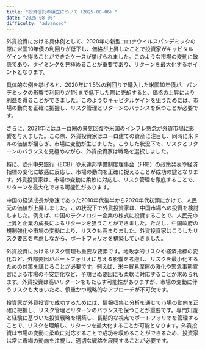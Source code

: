 ```yaml
---
title: "投資信託の積立について（2025-08-06）"
date: "2025-08-06"
difficulty: "advanced"
---
```


外貨投資における具体例として、2020年の新型コロナウイルスパンデミックの際に米国10年債の利回りが低下し、価格が上昇したことで投資家がキャピタルゲインを得ることができたケースが挙げられました。このような市場の変動に敏感であり、タイミングを見極めることが重要であり、リターンを最大化するポイントとなります。

具体的な例を挙げると、2020年に1.5%の利回りで購入した米国10年債が、パンデミックの影響で利回りが1%まで低下した際に売却すると、価格の上昇により利益を得ることができました。このようなキャピタルゲインを狙うためには、市場の動向を正確に把握し、リスク管理とリターンのバランスを保つことが必要です。

さらに、2021年にはユーロ圏の景気回復や米国のインフレ懸念が外貨市場に影響を与えました。この際、外貨投資家はユーロ建ての資産に注目し、同時に米ドルの価値が揺らぎ、市場に変動が生じました。こうした状況下で、リスクとリターンのバランスを見極めながら、外貨投資家は戦略を選択しました。

特に、欧州中央銀行（ECB）や米連邦準備制度理事会（FRB）の政策発表や経済指標の変化に敏感に反応し、市場の動向を正確に捉えることが成功の鍵となります。外貨投資家は、市場の変動に柔軟に対応し、リスク管理を徹底することで、リターンを最大化できる可能性があります。

中国の経済成長が急速であった2010年代後半から2020年代初頭にかけて、人民元の価値が上昇しました。この状況下で外貨投資家は、中国市場への投資を検討しました。例えば、中国のテクノロジー企業の株式に投資することで、人民元の上昇と企業の成長によるリターンを狙うことができました。ただし、中国政府の規制強化や市場の変動により、リスクも高まりました。外貨投資家はこうしたリスク要因を考慮しながら、ポートフォリオを構築していきました。

外貨投資におけるリスク管理も重要な要素です。地政学的リスクや経済指標の変化など、外部要因がポートフォリオに与える影響を考慮し、リスクを最小化するための対策を講じることが必要です。例えば、米中貿易摩擦の激化や緊急事態宣言による市場の不安定化など、予期せぬ要因にも柔軟に対応することが求められます。外貨投資は高いリターンをもたらす可能性がありますが、市場の変動に伴うリスクも大きいため、慎重かつ戦略的なアプローチが不可欠です。

投資家が外貨投資で成功するためには、情報収集と分析を通じて市場の動向を正確に把握し、リスク管理とリターンのバランスを保つことが重要です。専門知識と経験に基づいた投資戦略を構築し、長期的な視点でポートフォリオを管理することで、リスクを理解し、リターンを最大化することが可能となります。外貨投資は市場の変動に柔軟に対応することで成功を収めることができるため、投資家は常に市場の動向を注視し、適切な戦略を展開することが必要です。
